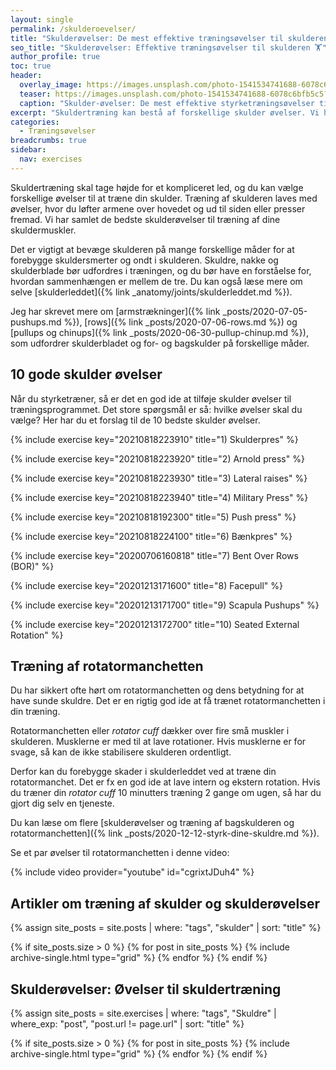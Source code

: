 ```yaml
---
layout: single
permalink: /skulderoevelser/
title: "Skulderøvelser: De mest effektive træningsøvelser til skulderen 🏋"
seo_title: "Skulderøvelser: Effektive træningsøvelser til skulderen 🏋"
author_profile: true
toc: true
header:
  overlay_image: https://images.unsplash.com/photo-1541534741688-6078c6bfb5c5?ixlib=rb-1.2.1&ixid=eyJhcHBfaWQiOjEyMDd9&auto=format&fit=crop&w=1949&q=80
  teaser: https://images.unsplash.com/photo-1541534741688-6078c6bfb5c5?ixlib=rb-1.2.1&ixid=eyJhcHBfaWQiOjEyMDd9&auto=format&fit=crop&w=1949&q=80
  caption: "Skulder-øvelser: De mest effektive styrketræningsøvelser til skulderen"
excerpt: "Skuldertræning kan bestå af forskellige skulder øvelser. Vi har samlet det bedste styrketræningsøvelser og skulder-øvelser til træning af din skulder."
categories:
  - Træningsøvelser
breadcrumbs: true
sidebar:
  nav: exercises
---
```


Skuldertræning skal tage højde for et kompliceret led, og du kan vælge forskellige øvelser til at træne din skulder. Træning af skulderen laves med øvelser, hvor du løfter armene over hovedet og ud til siden eller presser fremad. Vi har samlet de bedste skulderøvelser til træning af dine skuldermuskler.

Det er vigtigt at bevæge skulderen på mange forskellige måder for at forebygge skuldersmerter og ondt i skulderen. Skuldre, nakke og skulderblade bør udfordres i træningen, og du bør have en forståelse for, hvordan sammenhængen er mellem de tre. Du kan også læse mere om selve [skulderleddet]({% link _anatomy/joints/skulderleddet.md %}).

Jeg har skrevet mere om [armstrækninger]({% link _posts/2020-07-05-pushups.md %}), [rows]({% link _posts/2020-07-06-rows.md %}) og [pullups og chinups]({% link _posts/2020-06-30-pullup-chinup.md %}), som udfordrer skulderbladet og for- og bagskulder på forskellige måder.

## 10 gode skulder øvelser

Når du styrketræner, så er det en god ide at tilføje skulder øvelser til træningsprogrammet. Det store spørgsmål er så: hvilke øvelser skal du vælge? Her har du et forslag til de 10 bedste skulder øvelser.

{% include exercise key="20210818223910" title="1) Skulderpres" %}

{% include exercise key="20210818223920" title="2) Arnold press" %}

{% include exercise key="20210818223930" title="3) Lateral raises" %}

{% include exercise key="20210818223940" title="4) Military Press" %}

{% include exercise key="20210818192300" title="5) Push press" %}

{% include exercise key="20210818224100" title="6) Bænkpres" %}

{% include exercise key="20200706160818" title="7) Bent Over Rows (BOR)" %}

{% include exercise key="20201213171600" title="8) Facepull" %}

{% include exercise key="20201213171700" title="9) Scapula Pushups" %}

{% include exercise key="20201213172700" title="10) Seated External Rotation" %}

## Træning af rotatormanchetten

Du har sikkert ofte hørt om rotatormanchetten og dens betydning for at have sunde skuldre. Det er en rigtig god ide at få trænet rotatormanchetten i din træning.

Rotatormanchetten eller _rotator cuff_ dækker over fire små muskler i skulderen. Musklerne er med til at lave rotationer. Hvis musklerne er for svage, så kan de ikke stabilisere skulderen ordentligt.

Derfor kan du forebygge skader i skulderleddet ved at træne din rotatormanchet. Det er fx en god ide at lave intern og ekstern rotation. Hvis du træner din *rotator cuff* 10 minutters træning 2 gange om ugen, så har du gjort dig selv en tjeneste.

Du kan læse om flere [skulderøvelser og træning af bagskulderen og rotatormanchetten]({% link _posts/2020-12-12-styrk-dine-skuldre.md %}).

Se et par øvelser til rotatormanchetten i denne video:

{% include video provider="youtube" id="cgrixtJDuh4" %}

## Artikler om træning af skulder og skulderøvelser

<div class="feature__wrapper">

{% assign site_posts = site.posts | where: "tags", "skulder" | sort: "title" %}

{% if site_posts.size > 0 %}
  {% for post in site_posts %}
    {% include archive-single.html type="grid" %}
  {% endfor %}
{% endif %}

</div>

## Skulderøvelser: Øvelser til skuldertræning

{% assign site_posts = site.exercises | where: "tags", "Skuldre" | where_exp: "post", "post.url != page.url" | sort: "title" %}

<div class="feature__wrapper">

{% if site_posts.size > 0 %}
  {% for post in site_posts %}
    {% include archive-single.html type="grid" %}
  {% endfor %}
{% endif %}

</div>
